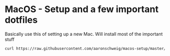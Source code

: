 # MacOS - Setup and a few important dotfiles

Basically use this of setting up a new Mac. Will install most of the important stuff

```bash
curl https://raw.githubusercontent.com/aaronschweig/macos-setup/master/.macos | bash
```
